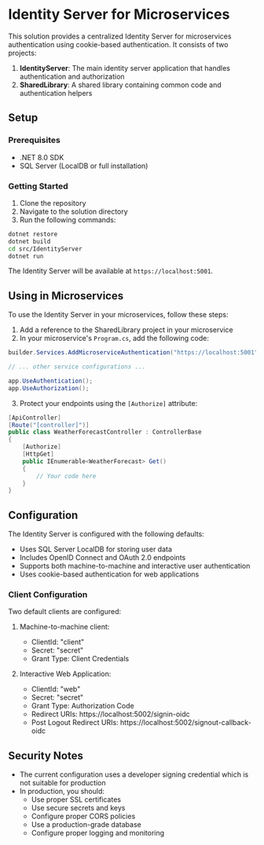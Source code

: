 # Identity Server for Microservices

This solution provides a centralized Identity Server for microservices authentication using cookie-based authentication. It consists of two projects:

1. **IdentityServer**: The main identity server application that handles authentication and authorization
2. **SharedLibrary**: A shared library containing common code and authentication helpers

## Setup

### Prerequisites
- .NET 8.0 SDK
- SQL Server (LocalDB or full installation)

### Getting Started

1. Clone the repository
2. Navigate to the solution directory
3. Run the following commands:

```bash
dotnet restore
dotnet build
cd src/IdentityServer
dotnet run
```

The Identity Server will be available at `https://localhost:5001`.

## Using in Microservices

To use the Identity Server in your microservices, follow these steps:

1. Add a reference to the SharedLibrary project in your microservice
2. In your microservice's `Program.cs`, add the following code:

```csharp
builder.Services.AddMicroserviceAuthentication("https://localhost:5001");

// ... other service configurations ...

app.UseAuthentication();
app.UseAuthorization();
```

3. Protect your endpoints using the `[Authorize]` attribute:

```csharp
[ApiController]
[Route("[controller]")]
public class WeatherForecastController : ControllerBase
{
    [Authorize]
    [HttpGet]
    public IEnumerable<WeatherForecast> Get()
    {
        // Your code here
    }
}
```

## Configuration

The Identity Server is configured with the following defaults:

- Uses SQL Server LocalDB for storing user data
- Includes OpenID Connect and OAuth 2.0 endpoints
- Supports both machine-to-machine and interactive user authentication
- Uses cookie-based authentication for web applications

### Client Configuration

Two default clients are configured:

1. Machine-to-machine client:
   - ClientId: "client"
   - Secret: "secret"
   - Grant Type: Client Credentials

2. Interactive Web Application:
   - ClientId: "web"
   - Secret: "secret"
   - Grant Type: Authorization Code
   - Redirect URIs: https://localhost:5002/signin-oidc
   - Post Logout Redirect URIs: https://localhost:5002/signout-callback-oidc

## Security Notes

- The current configuration uses a developer signing credential which is not suitable for production
- In production, you should:
  - Use proper SSL certificates
  - Use secure secrets and keys
  - Configure proper CORS policies
  - Use a production-grade database
  - Configure proper logging and monitoring 
